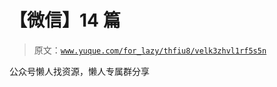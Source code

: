 # 【微信】14 篇

> 原文：[`www.yuque.com/for_lazy/thfiu8/velk3zhvl1rf5s5n`](https://www.yuque.com/for_lazy/thfiu8/velk3zhvl1rf5s5n)



公众号懒人找资源，懒人专属群分享